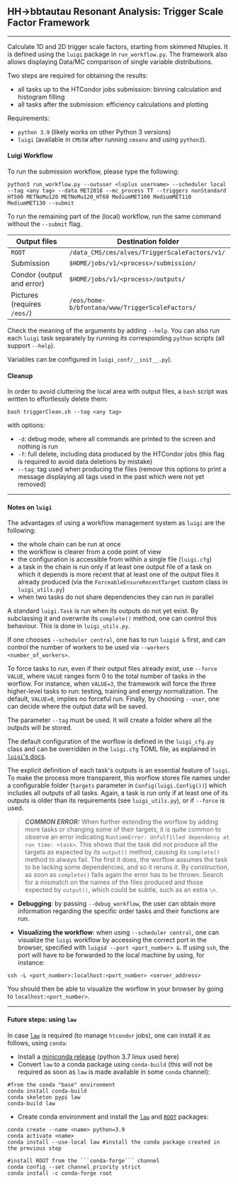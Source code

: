 ## HH->bbtautau Resonant Analysis: Trigger Scale Factor Framework
--------------------

Calculate 1D and 2D trigger scale factors, starting from skimmed Ntuples. It is defined using the ```luigi``` package in ```run_workflow.py```. The framework also allows displaying Data/MC comparison of single variable distributions.

Two steps are required for obtaining the results:

- all tasks up to the HTCondor jobs submission: binning calculation and histogram filling
- all tasks after the submission: efficiency calculations and plotting

Requirements:

- ```python 3.9``` (likely works on other Python 3 versions)
- ```luigi``` (available in ```CMSSW``` after running ```cmsenv``` and using ```python3```).


#### Luigi Workflow

To run the submission workflow, please type the following:

```shell
python3 run_workflow.py --outuser <lxplus username> --scheduler local --tag <any tag> --data MET2018 --mc_process TT --triggers nonStandard HT500 METNoMu120 METNoMu120_HT60 MediumMET100 MediumMET110 MediumMET130 --submit
```

To run the remaining part of the (local) workflow, run the same command without the ```--submit``` flag.

| Output files              | Destination folder                                  |
|---------------------------|-----------------------------------------------------|
| ```ROOT```                | ```/data_CMS/cms/alves/TriggerScaleFactors/v1/```    |
| Submission                | ```$HOME/jobs/v1/<process>/submission/```           |
| Condor (output and error) | ```$HOME/jobs/v1/<process>/outputs/```              |
| Pictures (requires ```/eos/```) | ```/eos/home-b/bfontana/www/TriggerScaleFactors/``` |


Check the meaning of the arguments by adding ```--help```.
You can also run each ```luigi``` task separately by running its corresponding ```python``` scripts (all support ```--help```).

Variables can be configured in ```luigi_conf/__init__.py```).

#### Cleanup

In order to avoid cluttering the local area with output files, a ```bash``` script was written to effortlessly delete them:

```
bash triggerClean.sh --tag <any tag>
```

with options:

- ```-d```: debug mode, where all commands are printed to the screen and nothing is run
- ```-f```: full delete, including data produced by the HTCondor jobs (this flag is required to avoid data deletions by mistake)
- ```--tag```: tag used when producing the files (remove this options to print a message displaying all tags used in the past which were not yet removed)

-------------------------------------

#### Notes on ```luigi```

The advantages of using a workflow management system as ```luigi``` are the following:

- the whole chain can be run at once
- the workflow is clearer from a code point of view
- the configuration is accessible from within a single file (```luigi.cfg```)
- a task in the chain is run only if at least one output file of a task on which it depends is more recent that at least one of the output files it already produced (via the ```ForceableEnsureRecentTarget``` custom class in ```luigi_utils.py```)
- when two tasks do not share dependencies they can run in parallel

A standard ```luigi.Task``` is run when its outputs do not yet exist. By subclassing it and overwrite its ```complete()``` method, one can control this behaviour. This is done in ```luigi_utils.py```.

If one chooses ```--scheduler central```, one has to run ```luigid &``` first, and can control the number of workers to be used via ```--workers <number_of_workers>```. 

To force tasks to run, even if their output files already exist, use ```--force VALUE```, where ```VALUE``` ranges form 0 to the total number of tasks in the worflow. For instance, when ```VALUE=3```, the framework will force the three higher-level tasks to run: testing, training and energy normalization. The default, ```VALUE=0```, implies no forceful run. Finally, by choosing ```--user```, one can decide where the output data will be saved.

The parameter ```--tag``` must be used. It will create a folder where all the outputs will be stored.

The default configuration of the worflow is defined in the ```luigi_cfg.py``` class and can be overridden in the ```luigi.cfg``` TOML file, as explained in [```luigi```'s docs](https://luigi.readthedocs.io/en/stable/configuration.html).

The explicit definition of each task's outputs is an essential feature of ```luigi```. To make the process more transparent, this worflow stores file names under a configurable folder (```targets``` parameter in ```Config(luigi.Config())```) which includes all outputs of all tasks. Again, a task is run only if at least one of its outputs is older than its requirements (see ```luigi_utils.py```), or if ```--force``` is used.

> **_COMMON ERROR:_** When further extending the worflow by adding more tasks or changing some of their targets, it is quite common to observe an error indicating ```RuntimeError: Unfulfilled dependency at run time: <task>```. This shows that the task did not produce all the targets as expected by its ```output()``` method, causing its ```complete()``` method to always fail. The first it does, the worflow assumes the task to be lacking some dependencies, and so it reruns it. By construction, as soon as ```complete()``` fails again the error has to be thrown. Search for a mismatch on the names of the files produced and those expected by ```output()```, which could be subtle, such as an extra ```\n```. 

- **Debugging**: by passing ```--debug_workflow```, the user can obtain more information regarding the specific order tasks and their functions are run.

- **Visualizing the workflow**: when using ```--scheduler central```, one can visualize the ```luigi``` workflow by accessing the correct port in the browser, specified with ```luigid --port <port_number> &```. If using ```ssh```, the port will have to be forwarded to the local machine by using, for instance:

```shell
ssh -L <port_number>:localhost:<port_number> <server_address>
```

You should then be able to visualize the worflow in your browser by going to ```localhost:<port_number>```.

------------------------------------

#### Future steps: using ```law```

In case [```law```](https://github.com/riga/law) is required (to manage ```htcondor``` jobs), one can install it as follows, using ```conda```:


- Install a [miniconda release](https://docs.conda.io/en/latest/miniconda.html) (python 3.7 linux used here)
- Convert ```law``` to a conda package using ```conda-build``` (this will not be required as soon as ```law``` is made available in some ```conda``` channel):

```
#from the conda "base" environment
conda install conda-build
conda skeleton pypi law
conda-build law
```

- Create conda environment and install the [```law```](https://github.com/riga/law) and [```ROOT```](https://root.cern/install/#conda) packages:

```
conda create --name <name> python=3.9
conda activate <name>
conda install --use-local law #install the conda package created in the previous step

#install ROOT from the ```conda-forge``` channel
conda config --set channel_priority strict 
conda install -c conda-forge root
```